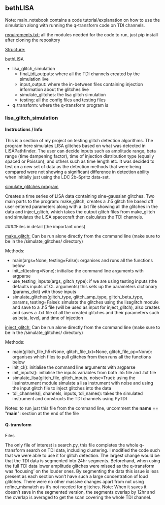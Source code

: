 ## bethLISA

Note: main_notebook contains a code tutorial/explanation on how to use the simulation along with running the q-transform code on TDI channels.

<ins>requirements.txt:</ins> all the modules needed for the code to run, just pip install after cloning the repository

<ins>Structure:</ins>

bethLISA
- lisa_glitch_simulation
  - final_tdi_outputs: where all the TDI channels created by the simulation live
  - input_output: where the in-between files containing injection information about the glitches live
  - simulate_glitches: the lisa glitch simulation
  - testing: all the config files and testing files
- q_transform: where the q-transform program is

### lisa_glitch_simulation

#### Instructions / Info

This is a section of my project on testing glitch detection algorithms. The program here simulates LISA glitches based on what was detected in LISAPathfinder. The user can decide inputs such as amplitude range, beta range (time dampening factor), time of injection distribution type (equally spaced or Poisson), and others such as time length etc. 
It was decided to test on a new set of data as the detection methods that were being compared were not showing a significant difference in detection ability when initially just using the LDC 2b-Spritz data-set. 

<ins>simulate_glitches program</ins>

Creates a time series of LISA data containing sine-gaussian glitches. Two main parts to the program: make_glitch, creates a .h5 glitch file based off user entered parameters along with a .txt file showing all the glitches in the data and inject_glitch, which takes the output glitch files from make_glitch and simulates the LISA spacecraft then calculates the TDI channels. 

####Files in detail (the important ones)

<ins>make_glitch:</ins> 
Can be run alone directly from the command line (make sure to be in the /simulate_glitches/ directory)

Methods:
- main(args=None, testing=False): organises and runs all the functions below
- init_cl(testing=None): initialise the command line arguments with argparse
- use_testing_inputs(args, glitch_type): if we are using testing inputs (the defaults inputs of CL arguments) this sets up the parameters dictionary (params_dict) with those inputs
- simulate_glitches(glitch_type, glitch_amp_type, glitch_beta_type, params, testing=False): simulate the glitches using the lisaglitch module and save to a .h5 file (will be used as input for inject_glitch), also creates and saves a .txt file of all the created glitches and their parameters such as beta, level, and time of injection

<ins>inject_glitch:</ins> 
Can be run alone directly from the command line (make sure to be in the /simulate_glitches/ directory)

Methods:
- main(glitch_file_h5=None, glitch_file_txt=None, glitch_file_op=None): organises which files to pull glitches from then runs all the functions below 
- init_cl(): initialise the command line arguments with argparse
- init_inputs(): initialise the inputs variables from both .h5 file and .txt file
- simulate_lisa(glitch_file, glitch_inputs, noise=True): using the lisainstrument module simulate a lisa instrument with noise and using the input glitch file to inject glitches into the data
- tdi_channels(i, channels, inputs, tdi_names): takes the simulated instrument and constructs the TDI channels using PyTDI

Notes: to run just this file from the command line, uncomment the __name__ == "__main__": section at the end of the file

#### Q-transform

Files

The only file of interest is search.py, this file completes the whole q-transform search on TDI data, including clustering. I modified the code such that we were able to use it for glitch detection. The largest change would be that the TDI data is segmented into 24hr segments. Beforehand, when using the full TDI data lower amplitude glitches were missed as the q-transform was ‘focusing’ on the louder ones. By segmenting the data this issue is less present as each section won’t have such a large concentration of loud glitches. There were no other massive changes apart from not using refine_mismatch as it’s not needed for glitches. 
Note: When it saves it doesn’t save in the segmented version, the segments overlap by 12hr and the overlap is averaged to get the scan covering the whole TDI channel.
